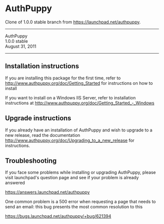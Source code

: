 AuthPuppy
=========

Clone of 1.0.0 stable branch from https://launchpad.net/authpuppy.

***************************************************************

 AuthPuppy                                                   
 1.0.0 stable                                                
 August 31, 2011                                             
 
***************************************************************

Installation instructions
-------------------------

If you are installing this package for the first time, refer to http://www.authpuppy.org/doc/Getting_Started for instructions on how to install

If you want to install on a Windows IIS Server, refer to installation instructions at http://www.authpuppy.org/doc/Getting_Started_-_Windows


Upgrade instructions
--------------------

If you already have an installation of AuthPuppy and wish to upgrade to a new release, read the documentation http://www.authpuppy.org/doc/Upgrading_to_a_new_release for instructions. 


Troubleshooting
---------------

If you face some problems while installing or upgrading AuthPuppy, please visit launchpad's question page and see if your problem is already answered

https://answers.launchpad.net/authpuppy


One common problem is a 500 error when requesting a page that needs to send an email:  this bug presents the most common resolution to this

https://bugs.launchpad.net/authpuppy/+bug/621394
